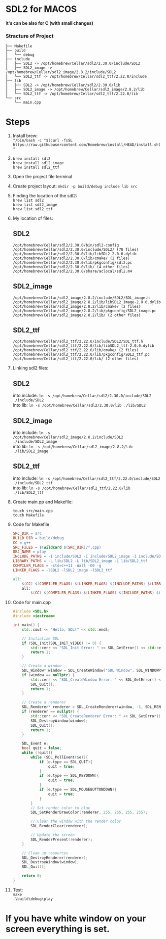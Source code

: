 # SDL2 for MACOS
#### It's can be also for C (with small changes)

### Stracture of Project
```tree
├── Makefile
├── build
│   └── debug
├── include
│   ├── SDL2 -> /opt/homebrew/Cellar/sdl2/2.30.0/include/SDL2
│   ├── SDL2_image -> /opt/homebrew/Cellar/sdl2_image/2.8.2/include/SDL2
│   └── SDL2_ttf -> /opt/homebrew/Cellar/sdl2_ttf/2.22.0/include
├── lib
│   ├── SDL2 -> /opt/homebrew/Cellar/sdl2/2.30.0/lib
│   ├── SDL2_image -> /opt/homebrew/Cellar/sdl2_image/2.8.2/lib
│   └── SDL2_ttf -> /opt/homebrew/Cellar/sdl2_ttf/2.22.0/lib
└── src
    └── main.cpp
```
# Steps

1. Install brew:\
    `"/bin/bash -c "$(curl -fsSL https://raw.githubusercontent.com/Homebrew/install/HEAD/install.sh)"`
   
2. `brew install sdl2`\
   `brew install sdl2_image`\
   `brew install sdl2_ttf`

3. Open the project file terminal

4. Create project layout: `mkdir -p build/debug include lib src`
   
5. Finding the location of the sdl2:\
    `brew list sdl2`\
    `brew list sdl2_image`\
    `brew list sdl2_ttf`

6. My location of files:
    ## SDL2
    ```
    /opt/homebrew/Cellar/sdl2/2.30.0/bin/sdl2-config
    /opt/homebrew/Cellar/sdl2/2.30.0/include/SDL2/ (78 files)
    /opt/homebrew/Cellar/sdl2/2.30.0/lib/libSDL2-2.0.0.dylib
    /opt/homebrew/Cellar/sdl2/2.30.0/lib/cmake/ (2 files)
    /opt/homebrew/Cellar/sdl2/2.30.0/lib/pkgconfig/sdl2.pc
    /opt/homebrew/Cellar/sdl2/2.30.0/lib/ (4 other files)
    /opt/homebrew/Cellar/sdl2/2.30.0/share/aclocal/sdl2.m4
    ```
    ## SDL2_image
    ```
    /opt/homebrew/Cellar/sdl2_image/2.8.2/include/SDL2/SDL_image.h
    /opt/homebrew/Cellar/sdl2_image/2.8.2/lib/libSDL2_image-2.0.0.dylib
    /opt/homebrew/Cellar/sdl2_image/2.8.2/lib/cmake/ (2 files)
    /opt/homebrew/Cellar/sdl2_image/2.8.2/lib/pkgconfig/SDL2_image.pc
    /opt/homebrew/Cellar/sdl2_image/2.8.2/lib/ (2 other files)
    ```
    ## SDL2_ttf
    ```
    /opt/homebrew/Cellar/sdl2_ttf/2.22.0/include/SDL2/SDL_ttf.h
    /opt/homebrew/Cellar/sdl2_ttf/2.22.0/lib/libSDL2_ttf-2.0.0.dylib
    /opt/homebrew/Cellar/sdl2_ttf/2.22.0/lib/cmake/ (2 files)
    /opt/homebrew/Cellar/sdl2_ttf/2.22.0/lib/pkgconfig/SDL2_ttf.pc
    /opt/homebrew/Cellar/sdl2_ttf/2.22.0/lib/ (2 other files)
    ```

7. Linking sdl2 files:
   ## SDL2
   into include: `ln -s /opt/homebrew/Cellar/sdl2/2.30.0/include/SDL2 ./include/SDL2`\
   into lib: `ln -s /opt/homebrew/Cellar/sdl2/2.30.0/lib ./lib/SDL2`
   ## SDL2_image
    into include: `ln -s /opt/homebrew/Cellar/sdl2_image/2.8.2/include/SDL2 ./include/SDL2_image`\
    into lib: `ln -s /opt/homebrew/Cellar/sdl2_image/2.8.2/lib ./lib/SDL2_image`
   ## SDL2_ttf
    into include: `ln -s /opt/homebrew/Cellar/sdl2_ttf/2.22.0/include/SDL2 ./include/SDL2_ttf`\
    into lib: `ln -s /opt/homebrew/Cellar/sdl2_ttf/2.22.0/lib ./lib/SDL2_ttf`

8.  Create main.pp and Makefile: 
    ```
    touch src/main.cpp
    touch Makefile
    ```
9.  Code for Makefile
    ```Makefile
    SRC_DIR = src
    BUILD_DIR = build/debug
    CC = g++
    SRC_FILES = $(wildcard $(SRC_DIR)/*.cpp)
    OBJ_NAME = play
    INCLUDE_PATHS = -I include/SDL2 -I include/SDL2_image -I include/SDL2_ttf
    LIBRARY_PATHS = -L lib/SDL2 -L lib/SDL2_image -L lib/SDL2_ttf
    COMPILER_FLAGS = -std=c++11 -Wall -O0 -g
    LINKER_FLAGS = -lSDL2 -lSDL2_image -lSDL2_ttf

    all:
        $(CC) $(COMPILER_FLAGS) $(LINKER_FLAGS) $(INCLUDE_PATHS) $(LIBRARY_PATHS) $(SRC_FILES) -o $(BUILD_DIR)/$(OBJ_NAME)
        all:
            $(CC) $(COMPILER_FLAGS) $(LINKER_FLAGS) $(INCLUDE_PATHS) $(LIBRARY_PATHS) $(SRC_FILES) -o $(BUILD_DIR)/$(OBJ_NAME)
    ```

1.  Code for main.cpp
    ````cpp
    #include <SDL.h>
    #include <iostream>

    int main() {
        std::cout << "Hello, SDL!" << std::endl;

        // Initialize SDL
        if (SDL_Init(SDL_INIT_VIDEO) != 0) {
            std::cerr << "SDL_Init Error: " << SDL_GetError() << std::endl;
            return 1;
        }

        // Create a window
        SDL_Window* window = SDL_CreateWindow("SDL Window", SDL_WINDOWPOS_CENTERED, SDL_WINDOWPOS_CENTERED, 640, 480, SDL_WINDOW_SHOWN | SDL_WINDOW_RESIZABLE);
        if (window == nullptr) {
            std::cerr << "SDL_CreateWindow Error: " << SDL_GetError() << std::endl;
            SDL_Quit();
            return 1;
        }

        // Create a renderer
        SDL_Renderer* renderer = SDL_CreateRenderer(window, -1, SDL_RENDERER_ACCELERATED | SDL_RENDERER_PRESENTVSYNC);
        if (renderer == nullptr) {
            std::cerr << "SDL_CreateRenderer Error: " << SDL_GetError() << std::endl;
            SDL_DestroyWindow(window);
            SDL_Quit();
            return 1;
        }

        SDL_Event e;
        bool quit = false;
        while (!quit){
            while (SDL_PollEvent(&e)){
                if (e.type == SDL_QUIT){
                    quit = true;
                }
                if (e.type == SDL_KEYDOWN){
                    quit = true;
                }
                if (e.type == SDL_MOUSEBUTTONDOWN){
                    quit = true;
                }
            }
            // Set render color to blue
            SDL_SetRenderDrawColor(renderer, 255, 255, 255, 255);

            // Clear the window with the render color
            SDL_RenderClear(renderer);

            // Update the screen
            SDL_RenderPresent(renderer);
        }

        // Clean up resources
        SDL_DestroyRenderer(renderer);
        SDL_DestroyWindow(window);
        SDL_Quit();

        return 0;
    }
2.  Test:\
    `make`\
    `.\build\debug\play`

# If you have white window on your screen everything is set.
